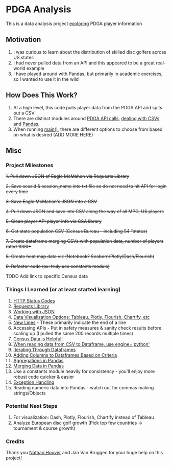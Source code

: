 # PDGA Analysis
This is a data analysis project
[exploring](https://public.tableau.com/profile/beau5312#!/vizhome/USDiscGolfExploration/Density)
PDGA player information

## Motivation
1. I was curious to learn about the distribution of skilled disc golfers across US states
2. I had never pulled data from an API and this appeared to be a great real-world example
3. I have played around with Pandas, but primarily in academic exercises, so I wanted to use it in the wild

## How Does This Work?
1. At a high level, this code pulls player data from the PDGA API and spits out a CSV
2. There are distinct modules around [PDGA API calls](https://github.com/greenbean1/pdga-analysis/blob/main/api_calls.py),
   [dealing with CSVs](https://github.com/greenbean1/pdga-analysis/blob/main/csv_functions.py) and 
   [Pandas](https://github.com/greenbean1/pdga-analysis/blob/main/dataframes.py).
3. When running [main()](https://github.com/greenbean1/pdga-analysis/blob/main/main.py), 
   there are different options to choose from based on what is desired (ADD MORE HERE)
   
## Misc

### Project Milestones
~~1. Pull down JSON of Eagle McMahon via Requests Library~~

~~2. Save sessid & session_name into txt file so do not need to hit API for login every time~~

~~3. Save Eagle McMahon's JSON into a CSV~~

~~4. Pull down JSON and save into CSV along the way of all MPO, US players~~

~~5. Clean player API player info via CSA library~~

~~6. Get state population CSV (Census Bureau - including 54 "states)~~

~~7. Create dataframe merging CSVs with population data, number of players rated 1000+~~

~~8. Create heat map data viz (Notebook? Seaborn/Plotly/Dash/Flourish)~~

~~9. Refactor code (ex: truly use constants module)~~

TODO Add link to specific Census data
### Things I Learned (or at least started learning)
1. [HTTP Status Codes](https://www.restapitutorial.com/httpstatuscodes.html)
2. [Requests Library](https://requests.readthedocs.io/en/master/)
3. [Working with JSON](https://www.geeksforgeeks.org/convert-json-to-csv-in-python/)
4. [Data Visualization Options: Tableau, Plotly, Flourish, Chartify, etc](https://spatialvision.com.au/blog-8-of-the-best-data-visualisation-platforms/)
5. [New Lines](https://www.freecodecamp.org/news/python-new-line-and-how-to-python-print-without-a-newline/) - These primarily indicate the end of a line
6. Accessing APIs - Put in safety measures & sanity check results before scaling up (I pulled the same 200 records multiple times)
7. [Census Data is Helpful!](https://www.census.gov/newsroom/press-kits/2019/national-state-estimates.html)
8. [When reading data from CSV to Dataframe, use engine='python'](https://www.shanelynn.ie/python-pandas-read_csv-load-data-from-csv-files/)
9. [Iterating Through Dataframes](https://thispointer.com/pandas-6-different-ways-to-iterate-over-rows-in-a-dataframe-update-while-iterating-row-by-row/)
10. [Adding Columns to Dataframes Based on Criteria](https://www.dataquest.io/blog/tutorial-add-column-pandas-dataframe-based-on-if-else-condition/)
11. [Aggregations in Pandas](https://www.shanelynn.ie/summarising-aggregation-and-grouping-data-in-python-pandas/#a-sample-dataframe)
12. [Merging Data in Pandas](https://www.tutorialspoint.com/python_pandas/python_pandas_merging_joining.htm)
13. Use a constants module heavily for consistency - you'll enjoy more robust code quicker & easier
14. [Exception Handling](https://www.programiz.com/python-programming/exception-handling)
15. Reading numeric data into Pandas - watch out for commas making strings/Objects

### Potential Next Steps
1. For visualization: Dash, Plotly, Flourish, Chartify instead of Tableau
2. Analyze European disc golf growth (Pick top few countries -> tournament & course growth)

### Credits
Thank you [Nathan Hoover](https://github.com/nhoover) and Jan Van Bruggen for your huge help on this project!